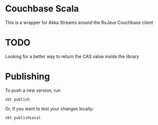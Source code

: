 Couchbase Scala
===============

This is a wrapper for Akka Streams around the RxJava Couchbase client

TODO
====
Looking for a better way to return the CAS value inside the library

Publishing
==========
To push a new version, run
```
sbt publish
```

Or, if you want to test your changes locally:
```
sbt publishLocal
```